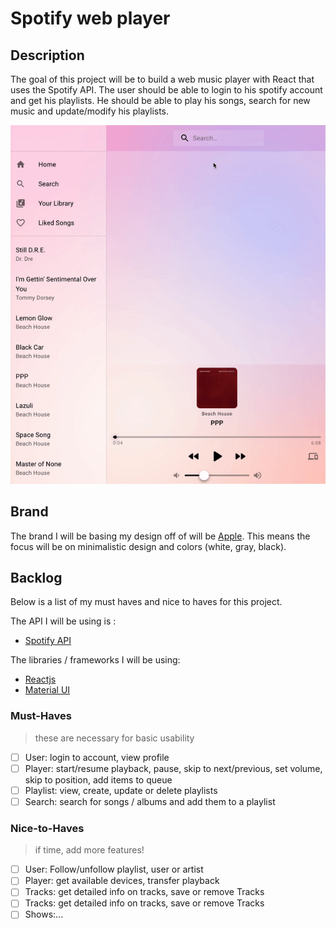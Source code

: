 # Spotify web player

## Description

The goal of this project will be to build a web music player with React that uses the Spotify API. The user should be able to login to his spotify account and get his playlists. He should be able to play his songs, search for new music and update/modify his playlists.

<p align="center"><img src="./assets/Webplayer.gif" ></p>

## Brand

The brand I will be basing my design off of will be [Apple](https://www.apple.com/). This means the focus will be on minimalistic design and colors (white, gray, black).

## Backlog

Below is a list of my must haves and nice to haves for this project.

The API I will be using is :

- [Spotify API](https://developer.spotify.com/documentation/web-api/)

The libraries / frameworks I will be using:

- [Reactjs](https://reactjs.org/)
- [Material UI](https://material-ui.com/)

### Must-Haves

> these are necessary for basic usability

- [ ] User: login to account, view profile
- [ ] Player: start/resume playback, pause, skip to next/previous, set volume, skip to position, add items to queue
- [ ] Playlist: view, create, update or delete playlists
- [ ] Search: search for songs / albums and add them to a playlist

### Nice-to-Haves

> if time, add more features!

- [ ] User: Follow/unfollow playlist, user or artist
- [ ] Player: get available devices, transfer playback
- [ ] Tracks: get detailed info on tracks, save or remove Tracks
- [ ] Tracks: get detailed info on tracks, save or remove Tracks
- [ ] Shows:...
